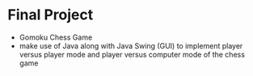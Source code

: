 # Final Project
- Gomoku Chess Game
- make use of Java along with Java Swing (GUI) to implement player versus player mode and player versus computer mode of the chess game
